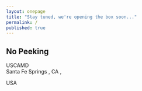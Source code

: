 ```yaml
---
layout: onepage
title: "Stay tuned, we're opening the box soon..."
permalink: /
published: true
---
```


<h2 id="nopeak">No Peeking</h2>
<!-- microformat: http://microformats.org/code/hcard/creator -->


<div id="address" class="vcard">
 <span class="fn n">
    <span class="given-name"></span>
  <span class="additional-name"></span>
  <span class="family-name"></span>
</span>
 <div class="org">USCAMD</div>
 <div class="adr">
  <!-- div class="street-address">street</div -->
  <span class="locality">Santa Fe Springs</span>
,
  <span class="region">CA</span>
,
  <!--span class="postal-code">zip</span -->

  <span class="country-name">USA</span>
 </div>
</div>
